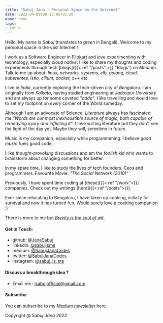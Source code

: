 ```yaml
---
title: "Sabuj Jana - Personal Space on the Internet"
date: 2023-04-09T08:13:06+05:30
name: home
tags:
- intro
---
```


Hello, My name is *Sabuj* (translates to *green* in Bengali). Welcome to my personal space in the vast Internet ! 

I work as a Software Engineer in [Flipkart](https://www.flipkart.com/) and love experimenting with technology, especially *cloud native*. I like to share my thoughts and coding experiments through tech [blogs]({{< ref "/posts" >}} "Blogs") on *Medium*. Talk to me up about: *linux, networks, systems, elb, golang, cloud, kuberentes, istio, cilium, docker, c++ etc.* 

I live in *India*, currently exploring the tech-driven city of *Bengaluru*. I am originally from *Kolkata*, having studied engineering at *Jadavpur University* and am always up for some coveted *"adda"*. I like travelling and would love to set my footprint on *every* corner of the *World* someday.


Although I am an advocate of Science, *Literature* always has fascinated me.*"Words are our most inexhaustible source of magic, both capable of remedying injury and inflicting it"*. I love writing literature but they don't see the light of the day yet. Maybe they will, sometime in future. 

Music is my companion, especially while programmming. I believe *good music* fuels good code.

I like *thought-provoking* discussions and am the *foolish* kid who wants to brainstorm about changing something for better. 

In my spare time, I like to study the lives of tech founders, Ceos and programmers. Favourite Movie: *"The Social Network (2010)"*

Previously, I have spent time coding at [these]({{< ref "/work">}}) companies. Check out my writings [here]({{< ref "/posts">}}). 

Ever since relocating to Bengaluru, I have taken up cooking, initially for survival and now it has turned fun. Would surely love a cooking companion :)

There is more to me but [*Brevity is the soul of wit*]().

#### Get in Touch:
* github: [@JanaSabuj](https://github.com/JanaSabuj)
* linkedin: [@sabujisme](https://www.linkedin.com/in/sabujisme)
* medium: [@SabujJanaCodes](https://medium.com/@SabujJanaCodes)
* twitter: [@SabujJanaCodes](https://twitter.com/SabujJanaCodes)
* instagram: [@sabuj_is_me](https://www.instagram.com/sabuj_is_me)

#### Discuss a breakthrough idea ?
* Email me : [jsabujofficial@gmail.com](mailto:jsabujofficial@gmail.com)

#### Subscribe
You can subscribe to my [*Medium newsletter*](https://medium.com/@SabujJanaCodes/subscribe) here.

Copyright @ *Sabuj Jana 2023*

